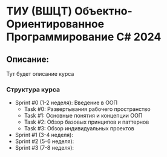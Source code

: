 # ТИУ (ВШЦT) Объектно-Ориентированное Программирование C# 2024
## Описание:
Тут будет описание курса

### Структура курса
* Sprint #0 (1-2 неделя): Введение в ООП
  * Task #0: Развертывания рабочего пространство
  * Task #1: Основные понятия и концепции ООП
  * Task #2: Обзор базовых принципов и паттернов
  * Task #3: Обзор индивидуальных проектов
* Sprint #1 (3-4 неделя): 
* Sprint #2 (5-6 неделя):
* Sprint #3 (7-8 неделя):    


